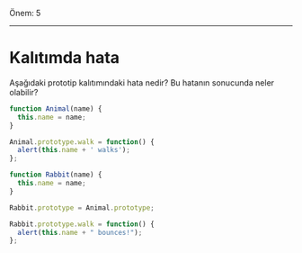 Önem: 5

---

# Kalıtımda hata

Aşağıdaki prototip kalıtımındaki hata nedir? Bu hatanın sonucunda neler olabilir?


```js
function Animal(name) {
  this.name = name;
}

Animal.prototype.walk = function() {
  alert(this.name + ' walks');
};

function Rabbit(name) {
  this.name = name;
}

Rabbit.prototype = Animal.prototype;

Rabbit.prototype.walk = function() {
  alert(this.name + " bounces!");
};
```
